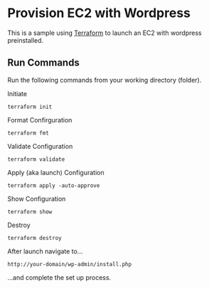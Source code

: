 # Provision EC2 with Wordpress
This is a sample using [Terraform](https://developer.hashicorp.com/terraform) to launch an EC2 with wordpress preinstalled. 

## Run Commands
Run the following commands from your working directory (folder).

Initiate
```
terraform init
```

Format Confirguration
```
terraform fmt
```

Validate Configuration
```
terraform validate
```
Apply (aka launch) Configuration
```
terraform apply -auto-approve
```

Show Configuration
```
terraform show
```

Destroy
```
terraform destroy
```

After launch navigate to...
```
http://your-domain/wp-admin/install.php
```
...and complete the set up process.
